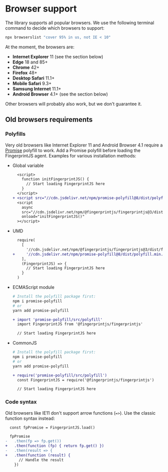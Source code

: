 # Browser support

The library supports all popular browsers.
We use the following terminal command to decide which browsers to support:

```bash
npx browserslist "cover 95% in us, not IE < 10"
```

At the moment, the browsers are:

- **Internet Explorer** 11 (see the section below)
- **Edge** 18 and 85+
- **Chrome** 42+
- **Firefox** 48+
- **Desktop Safari** 11.1+
- **Mobile Safari** 9.3+
- **Samsung Internet** 11.1+
- **Android Browser** 4.1+ (see the section below)

Other browsers will probably also work, but we don't guarantee it.

## Old browsers requirements

### Polyfills

Very old browsers like Internet Explorer 11 and Android Browser 4.1
require a [Promise](https://developer.mozilla.org/en-US/docs/Web/JavaScript/Reference/Global_Objects/Promise) polyfill to work.
Add a Promise polyfill before loading the FingerprintJS agent.
Examples for various installation methods:

- Global variable
    ```diff
      <script>
        function initFingerprintJS() {
          // Start loading FingerprintJS here
        }
      </script>
    + <script src="//cdn.jsdelivr.net/npm/promise-polyfill@8/dist/polyfill.min.js"></script>
      <script
        async
        src="//cdn.jsdelivr.net/npm/@fingerprintjs/fingerprintjs@3/dist/fp.min.js"
        onload="initFingerprintJS()"
      ></script>
    ```
- UMD
    ```diff
      require(
        [
          '//cdn.jsdelivr.net/npm/@fingerprintjs/fingerprintjs@3/dist/fp.umd.min.js',
    +     '//cdn.jsdelivr.net/npm/promise-polyfill@8/dist/polyfill.min.js',
        ],
        (FingerprintJS) => {
          // Start loading FingerprintJS here
        }
      )
    ```
- ECMAScript module
    ```bash
    # Install the polyfill package first:
    npm i promise-polyfill
    # or
    yarn add promise-polyfill
    ```

    ```diff
    + import 'promise-polyfill/src/polyfill'
      import FingerprintJS from '@fingerprintjs/fingerprintjs'

      // Start loading FingerprintJS here
    ```
- CommonJS
    ```bash
    # Install the polyfill package first:
    npm i promise-polyfill
    # or
    yarn add promise-polyfill
    ```

    ```diff
    + require('promise-polyfill/src/polyfill')
      const FingerprintJS = require('@fingerprintjs/fingerprintjs')

      // Start loading FingerprintJS here
    ```

### Code syntax

Old browsers like IE11 don't support arrow functions (`=>`). Use the classic function syntax instead:

```diff
  const fpPromise = FingerprintJS.load()

  fpPromise
-   .then(fp => fp.get())
+   .then(function (fp) { return fp.get() })
-   .then(result => {
+   .then(function (result) {
      // Handle the result
    })
```
